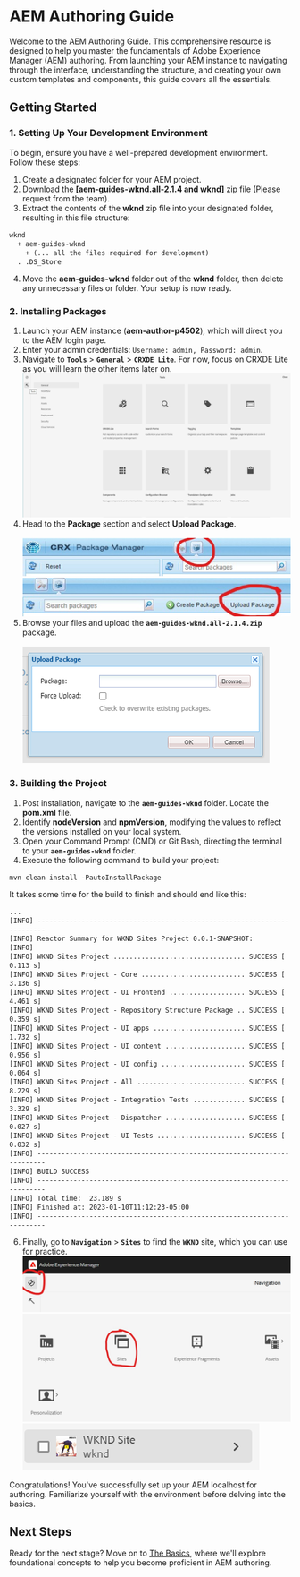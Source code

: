 # AEM Authoring Guide

Welcome to the AEM Authoring Guide. This comprehensive resource is designed to help you master the fundamentals of Adobe Experience Manager (AEM) authoring. From launching your AEM instance to navigating through the interface, understanding the structure, and creating your own custom templates and components, this guide covers all the essentials.

## Getting Started

### 1. Setting Up Your Development Environment

To begin, ensure you have a well-prepared development environment. Follow these steps:

1. Create a designated folder for your AEM project.
2. Download the **[aem-guides-wknd.all-2.1.4 and wknd]** zip file (Please request from the team).
3. Extract the contents of the **wknd** zip file into your designated folder, resulting in this file structure:

```
wknd
  + aem-guides-wknd
    + (... all the files required for development)
  . .DS_Store
```

4. Move the **aem-guides-wknd** folder out of the **wknd** folder, then delete any unnecessary files or folder. Your setup is now ready.

### 2. Installing Packages

1. Launch your AEM instance (**aem-author-p4502**), which will direct you to the AEM login page.
2. Enter your admin credentials: `Username: admin, Password: admin`.
3. Navigate to **`Tools`** > **`General`** > **`CRXDE Lite`**. For now, focus on CRXDE Lite as you will learn the other items later on.
   ![Navigation to CRXDE Lite](../files/image.png)
4. Head to the **Package** section and select **Upload Package**.
    <br><br>
   ![Package Section](../files/package.jpeg)
   ![Upload Package](../files/uploadpackage.jpeg)
6. Browse your files and upload the **`aem-guides-wknd.all-2.1.4.zip`** package.
   <br><br>
   ![Upload Package](../files/browse.png)

### 3. Building the Project

1. Post installation, navigate to the **`aem-guides-wknd`** folder. Locate the **pom.xml** file.
2. Identify **nodeVersion** and **npmVersion**, modifying the values to reflect the versions installed on your local system.
3. Open your Command Prompt (CMD) or Git Bash, directing the terminal to your **`aem-guides-wknd`** folder.
4. Execute the following command to build your project:

```
mvn clean install -PautoInstallPackage
```

It takes some time for the build to finish and should end like this:

```
...
[INFO] ------------------------------------------------------------------------
[INFO] Reactor Summary for WKND Sites Project 0.0.1-SNAPSHOT:
[INFO]
[INFO] WKND Sites Project ................................. SUCCESS [  0.113 s]
[INFO] WKND Sites Project - Core .......................... SUCCESS [  3.136 s]
[INFO] WKND Sites Project - UI Frontend ................... SUCCESS [  4.461 s]
[INFO] WKND Sites Project - Repository Structure Package .. SUCCESS [  0.359 s]
[INFO] WKND Sites Project - UI apps ....................... SUCCESS [  1.732 s]
[INFO] WKND Sites Project - UI content .................... SUCCESS [  0.956 s]
[INFO] WKND Sites Project - UI config ..................... SUCCESS [  0.064 s]
[INFO] WKND Sites Project - All ........................... SUCCESS [  8.229 s]
[INFO] WKND Sites Project - Integration Tests ............. SUCCESS [  3.329 s]
[INFO] WKND Sites Project - Dispatcher .................... SUCCESS [  0.027 s]
[INFO] WKND Sites Project - UI Tests ...................... SUCCESS [  0.032 s]
[INFO] ------------------------------------------------------------------------
[INFO] BUILD SUCCESS
[INFO] ------------------------------------------------------------------------
[INFO] Total time:  23.189 s
[INFO] Finished at: 2023-01-10T11:12:23-05:00
[INFO] ------------------------------------------------------------------------
```

6. Finally, go to **`Navigation`** > **`Sites`** to find the **`WKND`** site, which you can use for practice.
   ![Navigation to Sites](../files/navigation.jpeg)
   ![Sites](../files/sites.jpeg)
   ![WKND Site](../files/WKND.png)

Congratulations! You've successfully set up your AEM localhost for authoring. Familiarize yourself with the environment before delving into the basics.

## Next Steps

Ready for the next stage? Move on to [The Basics](./basics.md), where we'll explore foundational concepts to help you become proficient in AEM authoring.
